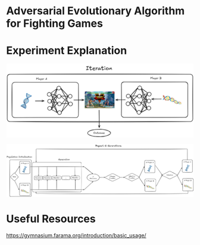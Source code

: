 # Adversarial Evolutionary Algorithm for Fighting Games

# Experiment Explanation

![iteration image](./images/iteration.png)

![evolution image](./images/evolution.png)

# Useful Resources

https://gymnasium.farama.org/introduction/basic_usage/